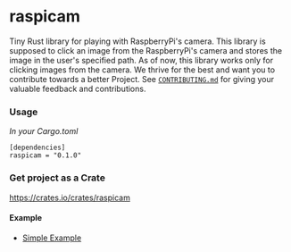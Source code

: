 # raspicam
Tiny Rust library for playing with RaspberryPi's camera.
This library is supposed to click an image from the RaspberryPi's camera and stores the image in the user's specified path.
As of now, this library works only for clicking images from the camera.
We thrive for the best and want you to contribute towards a better Project. See [`CONTRIBUTING.md`](CONTRIBUTING.md) for giving your valuable feedback and contributions.

### Usage

*In your Cargo.toml*

```
[dependencies]
raspicam = "0.1.0"
```
### Get project as a Crate
https://crates.io/crates/raspicam

#### Example

+ [Simple Example](https://github.com/pawanbisht62/raspicam/blob/master/src/bin/click_image.rs)
